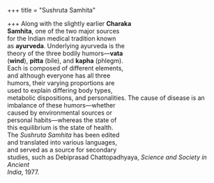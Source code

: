 +++
title = "Sushruta Samhita"

+++
Along with the slightly earlier **Charaka**  
**Samhita**, one of the two major sources  
for the Indian medical tradition known  
as **ayurveda**. Underlying ayurveda is the  
theory of the three bodily humors—**vata**  
(**wind**), **pitta** (bile), and **kapha** (phlegm).  
Each is composed of different elements,  
and although everyone has all three  
humors, their varying proportions are  
used to explain differing body types,  
metabolic dispositions, and personalities. The cause of disease is an imbalance of these humors—whether  
caused by environmental sources or  
personal habits—whereas the state of  
this equilibrium is the state of health.  
The *Sushruta Samhita* has been edited  
and translated into various languages,  
and served as a source for secondary  
studies, such as Debiprasad Chattopadhyaya, *Science and Society in Ancient*  
*India*, 1977.